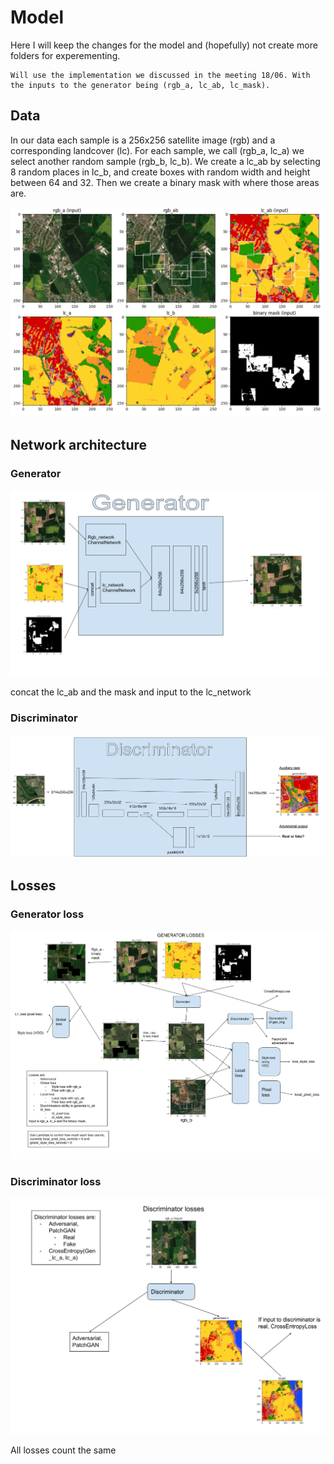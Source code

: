 # Model

Here I will keep the changes for the model and (hopefully) not create more folders for experementing.

    Will use the implementation we discussed in the meeting 18/06. With the inputs to the generator being (rgb_a, lc_ab, lc_mask).

## Data

In our data each sample is a 256x256 satellite image (rgb) and a corresponding landcover (lc). For each sample, we call (rgb_a, lc_a) we select another random sample (rgb_b, lc_b). We create a lc_ab by selecting 8 random places in lc_b, and create boxes with random width and height between 64 and 32. Then we create a binary mask with where those areas are.

![input example](images/input_example_0.png)

## Network architecture

### Generator

![generator](images/generator.png)

concat the lc_ab and the mask and input to the lc_network

### Discriminator

![discriminator](images/discriminator.png)

## Losses

### Generator loss

![generator loss](images/generator_losses.png)

### Discriminator loss

![discriminator loss](images/discriminator_losses.png)

All losses count the same
